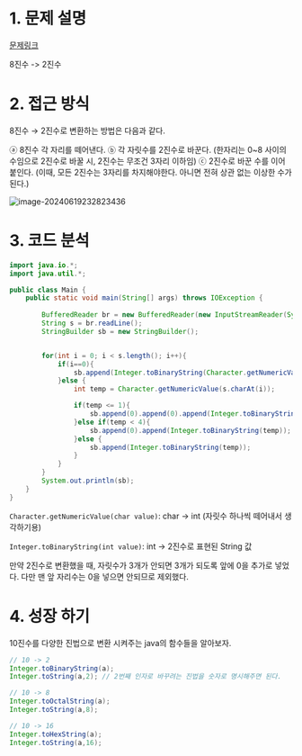# 1. 문제 설명

[문제링크](https://www.codetree.ai/training-field/search/problems/base-conversion-3/description?page=18&pageSize=20)

8진수 -> 2진수

# 2. 접근 방식

8진수 → 2진수로 변환하는 방법은 다음과 같다. 

ⓐ 8진수 각 자리를 떼어낸다. 
ⓑ 각 자릿수를 2진수로 바꾼다. (한자리는 0~8 사이의 수임으로 2진수로 바꿀 시,  2진수는 무조건 3자리 이하임)
ⓒ 2진수로 바꾼 수를 이어 붙인다. (이때, 모든 2진수는 3자리를 차지해야한다. 아니면 전혀 상관 없는 이상한 수가 된다.)

![image-20240619232823436](https://github.com/dalcheonroadhead/algo/assets/102154788/429fb141-ea7c-49b7-9100-3d639a63a0af)

# 3. 코드 분석

```java
import java.io.*;
import java.util.*;

public class Main {
    public static void main(String[] args) throws IOException {
 
        BufferedReader br = new BufferedReader(new InputStreamReader(System.in));
        String s = br.readLine();
        StringBuilder sb = new StringBuilder();


        for(int i = 0; i < s.length(); i++){
            if(i==0){
                sb.append(Integer.toBinaryString(Character.getNumericValue(s.charAt(i))));
            }else {
                int temp = Character.getNumericValue(s.charAt(i));

                if(temp <= 1){
                    sb.append(0).append(0).append(Integer.toBinaryString(temp));
                }else if(temp < 4){
                    sb.append(0).append(Integer.toBinaryString(temp));
                }else {
                    sb.append(Integer.toBinaryString(temp));
                }
            }
        }
        System.out.println(sb);
    }
}
```

`Character.getNumericValue(char value)`: char → int  (자릿수 하나씩 떼어내서 생각하기용)

`Integer.toBinaryString(int value)`: int → 2진수로 표현된 String 값 

만약 2진수로 변환했을 때, 자릿수가 3개가 안되면 3개가 되도록 앞에 0을 추가로 넣었다. 다만 맨 앞 자리수는 0을 넣으면 안되므로 제외했다. 

# 4. 성장 하기

10진수를 다양한 진법으로 변환 시켜주는 java의 함수들을 알아보자. 

```java
// 10 -> 2 
Integer.toBinaryString(a);
Integer.toString(a,2); // 2번째 인자로 바꾸려는 진법을 숫자로 명시해주면 된다. 

// 10 -> 8
Integer.toOctalString(a);
Integer.toString(a,8);

// 10 -> 16
Integer.toHexString(a);
Integer.toString(a,16);
```

